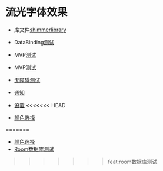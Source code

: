# 流光字体效果

* 库文件[shimmerlibrary](shimmerlibrary)

* DataBinding[测试](app/src/main/java/com/example/test/activity/DataBingActivity.kt)

* MVP[测试](app/src/main/java/com/example/test/activity/MVPTestActivity.kt)
* MVP[测试](app/src/main/java/com/example/test/activity/MVPTestActivity.kt)
* [无障碍测试](app/src/main/java/com/example/test/service/MyAccessibilityService.kt)

* [通知](app/src/main/java/com/example/test/activity/NotificationActivity.kt)
* [设置](app/src/main/java/com/example/test/activity/SettingsActivity) 
<<<<<<< HEAD
* [颜色选择](app/src/main/java/com/example/test/activity/ColorPickerActivity)      

=======
* [颜色选择](app/src/main/java/com/example/test/activity/ColorPickerActivity)   
* [Room数据库测试](app/src/main/java/com/example/test/activity/RoomTestActivity.kt)    
>>>>>>> feat:room数据库测试
